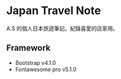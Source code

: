 # Japan Travel Note

A.S 的個人日本旅遊筆記。紀錄喜愛的店家用。

## Framework

- Bootstrap v4.1.0
- Fontawesome pro v5.1.0
